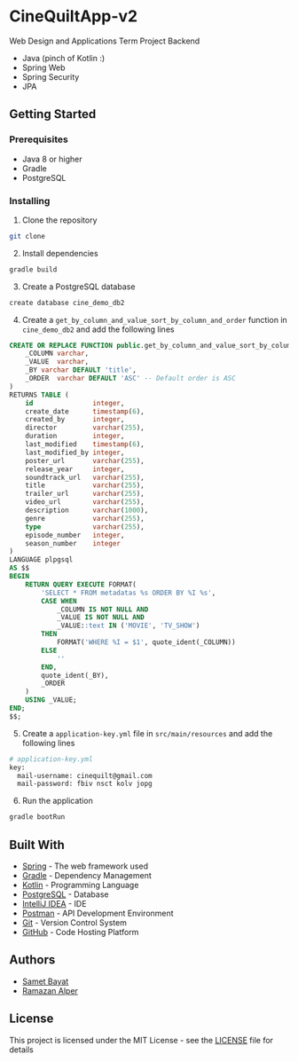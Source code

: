 # CineQuiltApp-v2

Web Design and Applications Term Project Backend

- Java (pinch of Kotlin :)
- Spring Web
- Spring Security
- JPA



## Getting Started

### Prerequisites

- Java 8 or higher
- Gradle
- PostgreSQL

### Installing

1. Clone the repository

```bash
git clone
```

2. Install dependencies

```bash
gradle build
```

3. Create a PostgreSQL database

```bash
create database cine_demo_db2
```

4. Create a `get_by_column_and_value_sort_by_column_and_order` function in `cine_demo_db2` and add the following lines

```sql
CREATE OR REPLACE FUNCTION public.get_by_column_and_value_sort_by_column_and_order(
    _COLUMN varchar,
    _VALUE  varchar,
    _BY varchar DEFAULT 'title',
    _ORDER  varchar DEFAULT 'ASC' -- Default order is ASC
)
RETURNS TABLE (
    id               integer,
    create_date      timestamp(6),
    created_by       integer,
    director         varchar(255),
    duration         integer,
    last_modified    timestamp(6),
    last_modified_by integer,
    poster_url       varchar(255),
    release_year     integer,
    soundtrack_url   varchar(255),
    title            varchar(255),
    trailer_url      varchar(255),
    video_url        varchar(255),
    description      varchar(1000),
    genre            varchar(255),
    type             varchar(255),
    episode_number   integer,
    season_number    integer
)
LANGUAGE plpgsql
AS $$
BEGIN
    RETURN QUERY EXECUTE FORMAT(
        'SELECT * FROM metadatas %s ORDER BY %I %s',
        CASE WHEN
            _COLUMN IS NOT NULL AND
            _VALUE IS NOT NULL AND
            _VALUE::text IN ('MOVIE', 'TV_SHOW')
        THEN
            FORMAT('WHERE %I = $1', quote_ident(_COLUMN))   
        ELSE
            ''
        END,
        quote_ident(_BY),
        _ORDER
    )
    USING _VALUE;
END;
$$;
```


5. Create a `application-key.yml` file in `src/main/resources` and add the following lines

```bash
# application-key.yml
key:
  mail-username: cinequilt@gmail.com
  mail-password: fbiv nsct kolv jopg
```

6. Run the application

```bash
gradle bootRun
```

## Built With

- [Spring](https://spring.io/) - The web framework used
- [Gradle](https://gradle.org/) - Dependency Management
- [Kotlin](https://kotlinlang.org/) - Programming Language
- [PostgreSQL](https://www.postgresql.org/) - Database
- [IntelliJ IDEA](https://www.jetbrains.com/idea/) - IDE
- [Postman](https://www.postman.com/) - API Development Environment
- [Git](https://git-scm.com/) - Version Control System
- [GitHub](https://github.com/samet-byte/cinequilt-app-v2) - Code Hosting Platform

## Authors
- [Samet Bayat](https://sametb.com/)
- [Ramazan Alper]()

## License

This project is licensed under the MIT License - see the [LICENSE](LICENSE) file for details
